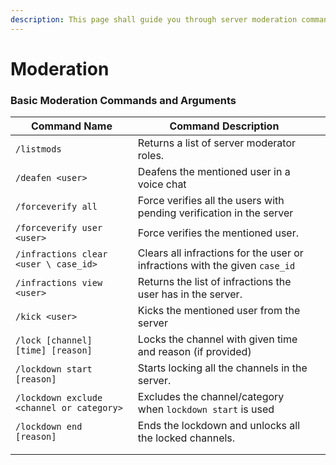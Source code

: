 ```yaml
---
description: This page shall guide you through server moderation commands.
---
```


# Moderation

### Basic Moderation Commands and Arguments

| Command Name                              | Command Description                                                         |   |
| ----------------------------------------- | --------------------------------------------------------------------------- | - |
| `/listmods`                               | Returns a list of server moderator roles.                                   |   |
| `/deafen <user>`                          | Deafens the mentioned user in a voice chat                                  |   |
| `/forceverify all`                        | Force verifies all the users with pending verification in the server        |   |
| `/forceverify user <user>`                | Force verifies the mentioned user.                                          |   |
| `/infractions clear <user \ case_id>`     | Clears all infractions for the user or infractions with the given `case_id` |   |
| `/infractions view <user>`                | Returns the list of infractions the user has in the server.                 |   |
| `/kick <user>`                            | Kicks the mentioned user from the server                                    |   |
| `/lock [channel] [time] [reason]`         | Locks the channel with given time and reason (if provided)                  |   |
| `/lockdown start [reason]`                | Starts locking all the channels in the server.                              |   |
| `/lockdown exclude <channel or category>` | Excludes the channel/category when `lockdown start` is used                 |   |
| `/lockdown end [reason]`                  | Ends the lockdown and unlocks all the locked channels.                      |   |
|                                           |                                                                             |   |
|                                           |                                                                             |   |
